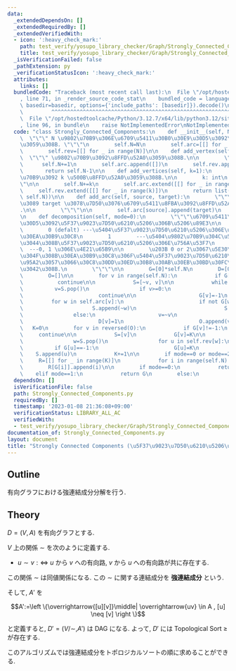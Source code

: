```yaml
---
data:
  _extendedDependsOn: []
  _extendedRequiredBy: []
  _extendedVerifiedWith:
  - icon: ':heavy_check_mark:'
    path: test_verify/yosupo_library_checker/Graph/Strongly_Connected_Components-class.test.py
    title: test_verify/yosupo_library_checker/Graph/Strongly_Connected_Components-class.test.py
  _isVerificationFailed: false
  _pathExtension: py
  _verificationStatusIcon: ':heavy_check_mark:'
  attributes:
    links: []
  bundledCode: "Traceback (most recent call last):\n  File \"/opt/hostedtoolcache/Python/3.12.7/x64/lib/python3.12/site-packages/onlinejudge_verify/documentation/build.py\"\
    , line 71, in _render_source_code_stat\n    bundled_code = language.bundle(stat.path,\
    \ basedir=basedir, options={'include_paths': [basedir]}).decode()\n          \
    \         ^^^^^^^^^^^^^^^^^^^^^^^^^^^^^^^^^^^^^^^^^^^^^^^^^^^^^^^^^^^^^^^^^^^^^^^^^^^^^^^^^\n\
    \  File \"/opt/hostedtoolcache/Python/3.12.7/x64/lib/python3.12/site-packages/onlinejudge_verify/languages/python.py\"\
    , line 96, in bundle\n    raise NotImplementedError\nNotImplementedError\n"
  code: "class Strongly_Connected_Components:\n    def __init__(self, N):\n      \
    \  \"\"\" N \u9802\u70B9\u306E\u6709\u5411\u30B0\u30E9\u30D5\u3092\u751F\u6210\
    \u3059\u308B. \"\"\"\n        self.N=N\n        self.arc=[[] for _ in range(N)]\n\
    \        self.rev=[[] for _ in range(N)]\n\n    def add_vertex(self):\n      \
    \  \"\"\" \u9802\u70B9\u3092\u8FFD\u52A0\u3059\u308B.\n\n        \"\"\"\n\n  \
    \      self.N+=1\n        self.arc.append([])\n        self.rev.append([])\n \
    \       return self.N-1\n\n    def add_vertices(self, k=1):\n        \"\"\" \u9802\
    \u70B9\u3092 k \u500B\u8FFD\u52A0\u3059\u308B.\n\n        k: int\n        \"\"\
    \"\n\n        self.N+=k\n        self.arc.extend([[] for _ in range(k)])\n   \
    \     self.rev.extend([[] for _ in range(k)])\n        return list(range(self.N-k,\
    \ self.N))\n\n    def add_arc(self, source, target):\n        \"\"\" source \u304B\
    \u3089 target \u3078\u7D50\u3076\u6709\u5411\u8FBA\u3092\u8FFD\u52A0\u3059\u308B\
    .\n\n        \"\"\"\n\n        self.arc[source].append(target)\n        self.rev[target].append(source)\n\
    \n    def decomposition(self, mode=0):\n        \"\"\"\u6709\u5411\u30B0\u30E9\
    \u30D5\u3092\u5F37\u9023\u7D50\u6210\u5206\u306B\u5206\u89E3\n\n        Mode:\n\
    \        0 (defalt) ---\u5404\u5F37\u9023\u7D50\u6210\u5206\u306E\u9802\u70B9\u306E\
    \u30EA\u30B9\u30C8\n        1        ---\u5404\u9802\u70B9\u304C\u5C5E\u3057\u3066\
    \u3044\u308B\u5F37\u9023\u7D50\u6210\u5206\u306E\u756A\u53F7\n        2      \
    \  ---0, 1 \u306E\u4E21\u65B9\n\n        \u203B 0 or 2\u3067\u5E30\u3063\u3066\
    \u304F\u308B\u30EA\u30B9\u30C8\u306F\u5404\u5F37\u9023\u7D50\u6210\u5206\u306B\
    \u95A2\u3057\u3066\u30C8\u30DD\u30ED\u30B8\u30AB\u30EB\u30BD\u30FC\u30C8\u3067\
    \u3042\u308B.\n        \"\"\"\n\n        G=[0]*self.N\n        D=[0]*self.N\n\
    \        O=[]\n\n        for v in range(self.N):\n            if G[v]:\n     \
    \           continue\n\n            S=[~v, v]\n\n            while S:\n      \
    \          v=S.pop()\n                if v>=0:\n                    if G[v]==-1:\n\
    \                        continue\n\n                    G[v]=-1\n           \
    \         for w in self.arc[v]:\n                        if not G[w]:\n      \
    \                      S.append(~w)\n                            S.append(w)\n\
    \                else:\n                    v=~v\n                    if not D[v]:\n\
    \                        D[v]=1\n                        O.append(v)\n\n     \
    \   K=0\n        for v in reversed(O):\n            if G[v]!=-1:\n           \
    \     continue\n\n            S=[v]\n            G[v]=K\n\n            while S:\n\
    \                w=S.pop()\n                for u in self.rev[w]:\n          \
    \          if G[u]==-1:\n                        G[u]=K\n                    \
    \    S.append(u)\n            K+=1\n\n        if mode==0 or mode==2:\n       \
    \     R=[[] for _ in range(K)]\n            for i in range(self.N):\n        \
    \        R[G[i]].append(i)\n\n        if mode==0:\n            return R\n    \
    \    elif mode==1:\n            return G\n        else:\n            return R,G\n"
  dependsOn: []
  isVerificationFile: false
  path: Strongly_Connected_Components.py
  requiredBy: []
  timestamp: '2023-01-08 21:36:08+09:00'
  verificationStatus: LIBRARY_ALL_AC
  verifiedWith:
  - test_verify/yosupo_library_checker/Graph/Strongly_Connected_Components-class.test.py
documentation_of: Strongly_Connected_Components.py
layout: document
title: "Strongly Connected Components (\u5F37\u9023\u7D50\u6210\u5206\u5206\u89E3)"
---
```


## Outline

有向グラフにおける強連結成分分解を行う.

## Theory

$D=(V,A)$ を有向グラフとする.

$V$ 上の関係 $\sim$ を次のように定義する.

* $u \sim v :\iff$ $u$ から $v$ への有向路, $v$ から $u$ への有向路が共に存在する.

この関係 $\sim$ は同値関係になる. この  $\sim$ に関する連結成分を **強連結成分** という.

そして, $A'$ を

$$A':=\left \{\overrightarrow{[u][v]}\middle| \overrightarrow{uv} \in A , [u] \neq [v] \right \}$$

と定義すると, $D'=(V/\sim, A')$ は DAG になる. よって, $D'$ には Topological Sort $\geq$ が存在する.

このアルゴリズムでは強連結成分をトポロジカルソートの順に求めることができる.
